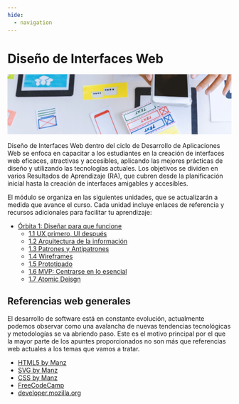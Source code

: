 ```yaml
---
hide:
  - navigation
---
```


# Diseño de Interfaces Web

![](assets/referencias.jpg)


Diseño de Interfaces Web dentro del ciclo de Desarrollo de Aplicaciones Web se enfoca en capacitar a los estudiantes en la creación de interfaces web eficaces, atractivas y accesibles, aplicando las mejores prácticas de diseño y utilizando las tecnologías actuales. Los objetivos se dividen en varios Resultados de Aprendizaje (RA), que cubren desde la planificación inicial hasta la creación de interfaces amigables y accesibles.

El módulo se organiza en las siguientes unidades, que se actualizarán a medida que avance el curso. Cada unidad incluye enlaces de referencia y recursos adicionales para facilitar tu aprendizaje:

* [Órbita 1: Diseñar para que funcione](orbita1.1-disenar-para-que-funcione.md)
  * [1.1 UX primero, UI después](orbita1.1-disenar-para-que-funcione.md)
  * [1.2 Arquitectura de la información](orbita1.2-arquitectura-de-la-informacion.md)
  * [1.3 Patrones y Antipatrones](orbita1.3-patrones-y-antipatrones.md)
  * [1.4 Wireframes](orbita1.4-wireframes.md)
  * [1.5 Prototipado](orbita1.5-prototipado.md)
  * [1.6 MVP: Centrarse en lo esencial](orbita1.6-MVP-centrarse-en-lo-esencial.md)
  * [1.7 Atomic Deisgn](orbita1.7-componentes-reutilizables.md)


## Referencias web generales

El desarrollo de software está en constante evolución, actualmente podemos observar como una avalancha de nuevas tendencias tecnológicas y metodologías se va abriendo paso. Este es el motivo principal por el que la mayor parte de los apuntes proporcionados no son más que referencias web actuales a los temas que vamos a tratar.

* [HTML5 by Manz](https://lenguajehtml.com/html/)
* [SVG by Manz](https://lenguajehtml.com/svg/)
* [CSS by Manz](https://lenguajecss.com/css/)
* [FreeCodeCamp](https://www.freecodecamp.org/)
* [developer.mozilla.org](https://developer.mozilla.org/es/docs/Web/JavaScript)


